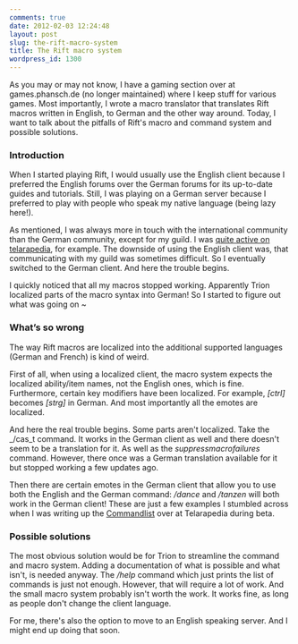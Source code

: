 ```yaml
---
comments: true
date: 2012-02-03 12:24:48
layout: post
slug: the-rift-macro-system
title: The Rift macro system
wordpress_id: 1300
---
```


As you may or may not know, I have a gaming section over at games.phansch.de (no longer maintained) where I keep stuff for various games.
Most importantly, I wrote a macro translator that translates Rift macros written in English, to German and the other way around. Today, I want to talk about the pitfalls of Rift's macro and command system and possible solutions. 


### Introduction

When I started playing Rift, I would usually use the English client because I preferred the English forums over the German forums for its up-to-date guides and tutorials. Still, I was playing on a German server because I preferred to play with people who speak my native language (being lazy here!).

As mentioned, I was always more in touch with the international community than the German community, except for my guild. I was [quite active on telarapedia](http://telarapedia.com/wiki/Special:Contributions/Plyturon), for example. The downside of using the English client was, that communicating with my guild was sometimes difficult. So I eventually switched to the German client. And here the trouble begins.

I quickly noticed that all my macros stopped working. Apparently Trion localized parts of the macro syntax into German! So I started to figure out what was going on ~


### What’s so wrong

The way Rift macros are localized into the additional supported languages (German and French) is kind of weird.

First of all, when using a localized client, the macro system expects the localized ability/item names, not the English ones, which is fine. Furthermore, certain key modifiers have been localized. For example, _[ctrl]_ becomes _[strg]_ in German. And most importantly all the emotes are localized.

And here the real trouble begins. Some parts aren't localized. Take the _/cas_t command. It works in the German client as well and there doesn't seem to be a translation for it. As well as the _suppressmacrofailures_ command. However, there once was a German translation available for it but stopped working a few updates ago.

<!--[![](http://wpimages.phansch.de/2012/02/macro.jpg)](http://wpimages.phansch.de/2012/02/macro.jpg)-->

Then there are certain emotes in the German client that allow you to use both the English and the German command: _/dance_ and _/tanzen_ will both work in the German client! These are just a few examples I stumbled across when I was writing up the [Commandlist](http://telarapedia.com/wiki/Commands) over at Telarapedia during beta. 

### Possible solutions


The most obvious solution would be for Trion to streamline the command and macro system. Adding a documentation of what is possible and what isn't, is needed anyway. The _/help_ command which just prints the list of commands is just not enough. However, that will require a lot of work. And the small macro system probably isn't worth the work. It works fine, as long as people don't change the client language.

For me, there's also the option to move to an English speaking server. And I might end up doing that soon.
